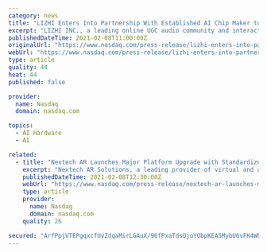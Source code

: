 ```yaml
---
category: news
title: "LIZHI Enters Into Partnership With Established AI Chip Maker to Enhance Audio Services for Internet of Vehicles"
excerpt: "LIZHI INC., a leading online UGC audio community and interactive audio entertainment platform in China, today announced that it has entered into a cooperation agreement with Horizon Robotics, an established chip maker for smart mobility in China,"
publishedDateTime: 2021-02-08T11:00:00Z
originalUrl: "https://www.nasdaq.com/press-release/lizhi-enters-into-partnership-with-established-ai-chip-maker-to-enhance-audio"
webUrl: "https://www.nasdaq.com/press-release/lizhi-enters-into-partnership-with-established-ai-chip-maker-to-enhance-audio"
type: article
quality: 44
heat: 44
published: false

provider:
  name: Nasdaq
  domain: nasdaq.com

topics:
  - AI Hardware
  - AI

related:
  - title: "Nextech AR Launches Major Platform Upgrade with Standardized AI Chat Features to Enhance Virtual Experience Platform"
    excerpt: "Nextech AR Solutions, a leading provider of virtual and augmented reality experience technologies and services for eCommerce, education, conferences and events today announced the launch of new standardized chat features within its Virtual Experience Platform/ VXP) and recently-launched ARoom collaborative streaming solution."
    publishedDateTime: 2021-02-08T12:30:00Z
    webUrl: "https://www.nasdaq.com/press-release/nextech-ar-launches-major-platform-upgrade-with-standardized-ai-chat-features-to"
    type: article
    provider:
      name: Nasdaq
      domain: nasdaq.com
    quality: 26

secured: "ArfPpjVTEPgqxcfUvZdqaMirLGAuX/96fPxaTdsQjoYObpKEA5MybU6vFK4Wb8QzmpPIw8B0ulCi86YOK03i0KS/UDj2bsWlc+XOSzqcMt40xaJ688eOzyB2Q9P3fzR8gBZ3D3VOLIkwoyoDEAn90Q/kJeNqhkVfD5n9oDxaNAqvRCHvMnFSss8pOKirhT2/IYbHBR/w2pXC2/xcdUuZzlB8iVXu5E7h7jaiKORnDclys86RqHvOMeQq0w9uMhKhVFsehICXkS2LkYSgUafPeorJHZ0aTAcBamWrQh/qxBsjo9IbhyVjyR9DpNVpWj9seBsD9OS4DQyzAdrE+W1ddI4vBxqxwSkhN24bvtXlxNQ=;NrqThf1kh0F6h+sLH6VFvg=="
---
```


